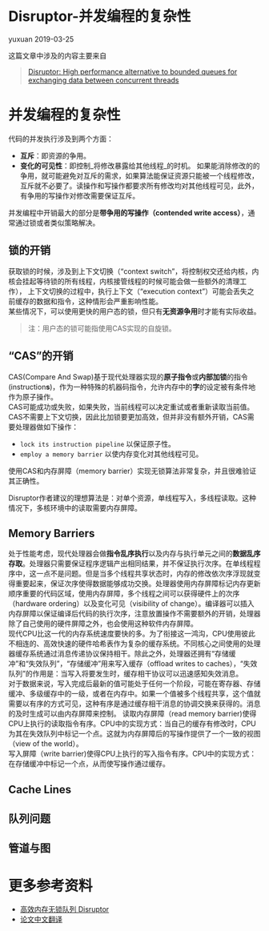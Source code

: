 # Disruptor-并发编程的复杂性
yuxuan 2019-03-25

这篇文章中涉及的内容主要来自
> [Disruptor: High performance alternative to bounded queues for exchanging data between concurrent threads](http://lmax-exchange.github.io/disruptor/files/Disruptor-1.0.pdf)

# 并发编程的复杂性
代码的并发执行涉及到两个方面：
- **互斥**：即资源的争用。
- **变化的可见性**：即控制_将修改暴露给其他线程_的时机。
如果能消除修改的的争用，就可能避免对互斥的需求，如果算法能保证资源只能被一个线程修改，互斥就不必要了。读操作和写操作都要求所有修改均对其他线程可见，此外，有争用的写操作对修改需要保证互斥。

并发编程中开销最大的部分是**带争用的写操作（contended write access）**，通常通过锁或者类似策略解决。

## 锁的开销
获取锁的时候，涉及到上下文切换（“context switch”，将控制权交还给内核，内核会挂起等待锁的所有线程，内核接管线程的时候可能会做一些额外的清理工作），
上下文切换的过程中，执行上下文（“execution context”）可能会丢失之前缓存的数据和指令，这种情形会严重影响性能。  
某些情况下，可以使用更快的用户态的锁，但只有**无资源争用**时才能有实际收益。
> 注：用户态的锁可能指使用CAS实现的自旋锁。

## “CAS”的开销
CAS(Compare And Swap)基于现代处理器实现的**原子指令**或**内部加锁**的指令(instruction**s**)，作为一种特殊的机器码指令，允许内存中的**字**的设定被有条件地作为原子操作。  
CAS可能成功或失败，如果失败，当前线程可以决定重试或者重新读取当前值。  
CAS不需要上下文切换，因此比加锁要更加高效，但并非没有额外开销，CAS需要处理器做如下操作：
- `lock its instruction pipeline` 以保证原子性。
- `employ a memory barrier` 以使内存变化对其他线程可见。

使用CAS和内存屏障（memory barrier）实现无锁算法非常复杂，并且很难验证其正确性。

Disruptor作者建议的理想算法是：对单个资源，单线程写入，多线程读取。这种情况下，多核环境中的读取需要内存屏障。

## Memory Barriers
处于性能考虑，现代处理器会做**指令乱序执行**以及内存与执行单元之间的**数据乱序存取**。处理器只需要保证程序逻辑产出相同结果，并不保证执行次序。在单线程程序中，这一点不是问题。但是当多个线程共享状态时，内存的修改依次序浮现就变得重要起来，保证次序使得数据能够成功交换。处理器使用内存屏障标记内存更新顺序重要的代码区域，使用内存屏障，多个线程之间可以获得硬件上的次序（hardware ordering）以及变化可见（visibility of change）。编译器可以插入内存屏障以保证编译后代码的执行次序，注意放置操作不需要额外的开销，处理器除了自己使用的硬件屏障之外，也会使用这种软件内存屏障。  
现代CPU比这一代的内存系统速度要快的多。为了衔接这一鸿沟，CPU使用彼此不相连的、高效快速的硬件哈希表作为复杂的缓存系统。不同核心之间使用的处理器缓存系统通过消息传递协议保持相干。除此之外，处理器还拥有“存储缓冲”和“失效队列”，“存储缓冲”用来写入缓存（offload writes to caches），“失效队列”的作用是：当写入将要发生时，缓存相干协议可以迅速感知失效消息。  
对于数据来说，写入完成后最新的值可能处于任何一个阶段，可能在寄存器、存储缓冲、多级缓存中的一级，或者在内存中。如果一个值被多个线程共享，这个值就需要以有序的方式可见，这种有序是通过缓存相干消息的协调交换来获得的。消息的及时生成可以由内存屏障来控制。
读取内存屏障（read memory barrier)使得CPU上执行的读取指令有序。CPU中的实现方式：当自己的缓存有修改时，CPU为其在失效队列中标记一个点。这就为内存屏障后的写操作提供了一个一致的视图（view of the world）。  
写入屏障（write barrier)使得CPU上执行的写入指令有序。CPU中的实现方式：在存储缓冲中标记一个点，从而使写操作通过缓存。



## Cache Lines

## 队列问题

## 管道与图

# 更多参考资料
- [高效内存无锁队列 Disruptor](http://www.okyes.me/2016/11/01/disruptor.html)
- [论文中文翻译](http://blog.sina.com.cn/s/blog_68ffc7a4010150yl.html)
